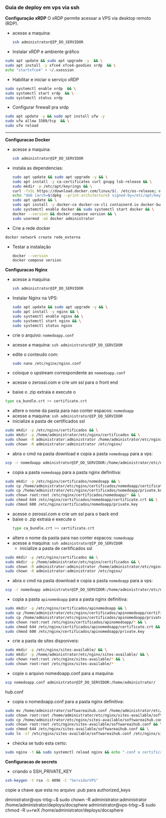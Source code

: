### Guia de deploy em vps via ssh
**Configuração xRDP**
O xRDP permite acessar a VPS via desktop remoto (RDP).
- acesse a maquina:
  ```bash
  ssh administrator@IP_DO_SERVIDOR
  ```
- Instalar xRDP e ambiente gráfico

```bash
sudo apt update && sudo apt upgrade -y  && \
sudo apt install -y xfce4 xfce4-goodies xrdp  && \
echo "startxfce4" > ~/.xsession
```

- Habilitar e iniciar o serviço xRDP

```bash
sudo systemctl enable xrdp  && \
sudo systemctl start xrdp  && \
sudo systemctl status xrdp
```

- Configurar firewall pra xrdp
```bash
sudo apt update -y && sudo apt install ufw -y
sudo ufw allow 3389/tcp  && \
sudo ufw reload
```

---
**Configuracao Docker**
- acesse a maquina:
  ```bash
  ssh administrator@IP_DO_SERVIDOR
  ```
- instala as dependencias:
  ```bash
  sudo apt update && sudo apt upgrade -y && \
  sudo apt install -y ca-certificates curl gnupg lsb-release && \
  sudo mkdir -p /etc/apt/keyrings && \
  curl -fsSL https://download.docker.com/linux/$(. /etc/os-release; echo "$ID")/gpg | sudo gpg --dearmor -o /etc/apt/keyrings/docker.gpg && \
  echo "deb [arch=$(dpkg --print-architecture) signed-by=/etc/apt/keyrings/docker.gpg] https://download.docker.com/linux/$(. /etc/os-release; echo "$ID") $(lsb_release -cs) stable" | sudo tee /etc/apt/sources.list.d/docker.list > /dev/null && \
  sudo apt update && \
  sudo apt install -y docker-ce docker-ce-cli containerd.io docker-buildx-plugin docker-compose-plugin && \
  sudo systemctl enable docker && sudo systemctl start docker && \
  docker --version && docker compose version && \
  sudo usermod -aG docker administrator

  ```

- Crie a rede docker
```bash
docker network create rede_externa
```


- Testar a instalação
  ```bash
  docker --version
  docker compose version
  ```






**Configuracao Nginx**
- acesse a maquina:
  ```bash
  ssh administrator@IP_DO_SERVIDOR
  ```
- Instalar Nginx na VPS:
  ```bash
  sudo apt update && sudo apt upgrade -y && \
  sudo apt install -y nginx && \
  sudo systemctl enable nginx && \
  sudo systemctl start nginx && \
  sudo systemctl status nginx
  ```

- crie o arquivo: `nomedoapp.conf`
- acesse a maquina: `ssh administrator@IP_DO_SERVIDOR`
- edite o conteudo com:
  ```bash
  sudo nano /etc/nginx/nginx.conf
  ```
- coloque o upstream correspondente ao `nomedoapp.conf`
- acesse o zerossl.com e crie um ssl para o front end 
- baixe o .zip extraia e execute o 
```bash
type ca_bundle.crt >> certificate.crt
```
- altere o nome da pasta para nao conter espacos: `nomedoapp`
- acesse a maquina: `ssh administrator@IP_DO_SERVIDOR`
- inicialize a pasta de certificados ssl
```bash
sudo mkdir -p /etc/nginx/certificados && \
sudo mkdir -p /home/administrator/etc/nginx/certificados && \
sudo chown -R administrator:administrator /home/administrator/etc/nginx/ && \
sudo chown -R administrator:administrator /etc/nginx/
```

- abra o cmd na pasta download e copia a pasta `nomedoapp` para a vps:
```bash
scp -r nomedoapp administrator@IP_DO_SERVIDOR:/home/administrator/etc/nginx/certificados/
```

- copia a pasta `nomedoapp` para a pasta nginx definitiva: 
```bash
sudo mkdir -p /etc/nginx/certificados/nomedoapp && \
sudo cp /home/administrator/etc/nginx/certificados/nomedoapp/certificate.crt /etc/nginx/certificados/nomedoapp/certificate.crt && \
sudo cp /home/administrator/etc/nginx/certificados/nomedoapp/private.key /etc/nginx/certificados/nomedoapp/private.key && \
sudo chown root:root /etc/nginx/certificados/nomedoapp/* && \
sudo chmod 644 /etc/nginx/certificados/nomedoapp/certificate.crt && \
sudo chmod 600 /etc/nginx/certificados/nomedoapp/private.key 
```



- acesse o zerossl.com e crie um ssl para o back end
- baixe o .zip extraia e execute o
  ```bash
  type ca_bundle.crt >> certificate.crt
  ```
- altere o nome da pasta para nao conter espacos: `nomedoapp`
- acesse a maquina: `ssh administrator@IP_DO_SERVIDOR`
  - inicialize a pasta de certificados ssl
```bash
sudo mkdir -p /etc/nginx/certificados && \
sudo mkdir -p /home/administrator/etc/nginx/certificados && \
sudo chown -R administrator:administrator /home/administrator/etc/nginx/ && \
sudo chown -R administrator:administrator /etc/nginx/
```

- abra o cmd na pasta download e copia a pasta `nomedoapp` para a vps:
```bash
scp -r nomedoapp administrator@IP_DO_SERVIDOR:/home/administrator/etc/nginx/certificados/
```

- copia a pasta `apinomedoapp` para a pasta nginx definitiva: 
```bash
sudo mkdir -p /etc/nginx/certificados/apinomedoapp && \
sudo cp /home/administrator/etc/nginx/certificados/apinomedoapp/certificate.crt /etc/nginx/certificados/apinomedoapp/certificate.crt && \
sudo cp /home/administrator/etc/nginx/certificados/apinomedoapp/private.key /etc/nginx/certificados/apinomedoapp/private.key && \
sudo chown root:root /etc/nginx/certificados/apinomedoapp/* && \
sudo chmod 644 /etc/nginx/certificados/apinomedoapp/certificate.crt && \
sudo chmod 600 /etc/nginx/certificados/apinomedoapp/private.key
```

- crie a pasta de sites disponiveis:
```bash
sudo mkdir -p /etc/nginx/sites-available/ && \
sudo mkdir -p /home/administrator/etc/nginx/sites-available/ && \
sudo chown root:root /etc/nginx/sites-available/* && \
sudo chown root:root /etc/nginx/sites-available/*
```

- copie o arquivo nomedoapp.conf para a maquina:
```bash
scp nomedoapp.conf administrator@IP_DO_SERVIDOR:/home/administrator/
```
hub.conf


- copia o nomedoapp.conf para a pasta nginx definitiva:
```bash
sudo mv /home/administrator/softwareaihub.conf /home/administrator/etc/nginx/sites-available/softwareaihub.conf && \
sudo chown root:root /home/administrator/etc/nginx/sites-available/softwareaihub.conf && \
sudo cp /home/administrator/etc/nginx/sites-available/softwareaihub.conf /etc/nginx/sites-available/softwareaihub.conf && \
sudo chown root:root /etc/nginx/sites-available/softwareaihub.conf && \
sudo chmod 644 /etc/nginx/sites-available/softwareaihub.conf && \
sudo ln -sf /etc/nginx/sites-available/softwareaihub.conf /etc/nginx/sites-enabled/softwareaihub.conf
```

- checka se tudo esta certo:
```bash
sudo nginx -t && sudo systemctl reload nginx && echo ".conf e certificados instalados"
```


**Configuracao de secrets**
- criando o SSH_PRIVATE_KEY
```bash
ssh-keygen -t rsa -b 4096 -C "ServidorVPS"
```
copie a chave que esta no arquivo .pub para authorized_keys


dministrator@vps-trbg:~$ sudo chown -R administrator:administrator /home/administrator/deploys/docsphere
administrator@vps-trbg:~$ sudo chmod -R u+rwX /home/administrator/deploys/docsphere



